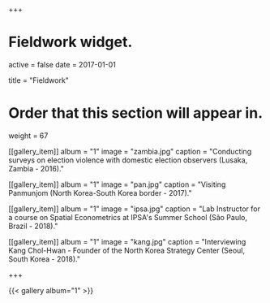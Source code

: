 +++
# Fieldwork widget.
active = false
date = 2017-01-01

title = "Fieldwork"

# Order that this section will appear in.
weight = 67

[[gallery_item]]
album = "1"
image = "zambia.jpg"
caption = "Conducting surveys on election violence with domestic election observers (Lusaka, Zambia - 2016)."

[[gallery_item]]
album = "1"
image = "pan.jpg"
caption = "Visiting Panmunjom (North Korea-South Korea border - 2017)."

[[gallery_item]]
album = "1"
image = "ipsa.jpg"
caption = "Lab Instructor for a course on Spatial Econometrics at IPSA's Summer School (São Paulo, Brazil - 2018)."

[[gallery_item]]
album = "1"
image = "kang.jpg"
caption = "Interviewing Kang Chol-Hwan - Founder of the North Korea Strategy Center (Seoul, South Korea - 2018)."

+++


{{< gallery album="1" >}}
